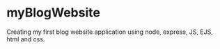 # myBlogWebsite

Creating my first blog website application using node, express, JS, EJS, html and css.
